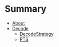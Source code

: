 # Summary

- [About](./about.md)
- [Decode](./decode/decode.md)
  - [DecodeStrategy](./decode/decode_strategy.md)
  - [PTS](./decode/pts.md)
